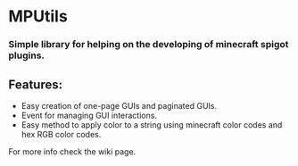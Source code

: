 # MPUtils
### Simple library for helping on the developing of minecraft spigot plugins. 

## Features:
  - Easy creation of one-page GUIs and paginated GUIs.
  - Event for managing GUI interactions.
  - Easy method to apply color to a string using minecraft color codes and hex RGB color codes.


For more info check the wiki page.
